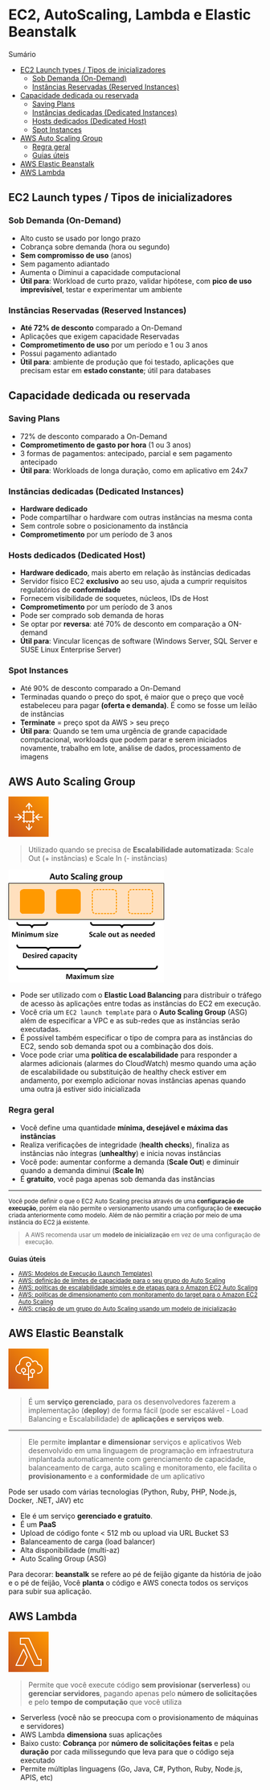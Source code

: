 <h1> EC2, AutoScaling, Lambda e Elastic Beanstalk </h1>

</h2> Sumário </h2>

- [EC2 Launch types / Tipos de inicializadores](#ec2-launch-types--tipos-de-inicializadores)
  - [Sob Demanda (On-Demand)](#sob-demanda-on-demand)
  - [Instâncias Reservadas (Reserved Instances)](#instâncias-reservadas-reserved-instances)
- [Capacidade dedicada ou reservada](#capacidade-dedicada-ou-reservada)
  - [Saving Plans](#saving-plans)
  - [Instâncias dedicadas (Dedicated Instances)](#instâncias-dedicadas-dedicated-instances)
  - [Hosts dedicados (Dedicated Host)](#hosts-dedicados-dedicated-host)
  - [Spot Instances](#spot-instances)
- [AWS Auto Scaling Group](#aws-auto-scaling-group)
  - [Regra geral](#regra-geral)
  - [Guias úteis](#guias-úteis)
- [AWS Elastic Beanstalk](#aws-elastic-beanstalk)
- [AWS Lambda](#aws-lambda)

## EC2 Launch types / Tipos de inicializadores

### Sob Demanda (On-Demand)

- Alto custo se usado por longo prazo
- Cobrança sobre demanda (hora ou segundo)
- **Sem compromisso de uso** (anos)
- Sem pagamento adiantado
- Aumenta o Diminui a capacidade computacional
- **Útil para**: Workload de curto prazo, validar hipótese, com **pico de uso imprevisível**, testar e experimentar um ambiente

### Instâncias Reservadas (Reserved Instances)

- **Até 72% de desconto** comparado a On-Demand
- Aplicações que exigem capacidade Reservadas
- **Comprometimento de uso** por um período e 1 ou 3 anos
- Possui pagamento adiantado
- **Útil para**: ambiente de produção que foi testado, aplicações que precisam estar em **estado constante**; útil para databases

## Capacidade dedicada ou reservada

### Saving Plans

- 72% de desconto comparado a On-Demand
- **Comprometimento de gasto por hora** (1 ou 3 anos)
- 3 formas de pagamentos: antecipado, parcial e sem pagamento antecipado
- **Útil para**: Workloads de longa duração, como em aplicativo em 24x7

### Instâncias dedicadas (Dedicated Instances)

- **Hardware dedicado**
- Pode compartilhar o hardware com outras instâncias na mesma conta
- Sem controle sobre o posicionamento da instância
- **Comprometimento** por um período de 3 anos

### Hosts dedicados (Dedicated Host)

- **Hardware dedicado**, mais aberto em relação às instâncias dedicadas
- Servidor físico EC2 **exclusivo** ao seu uso, ajuda a cumprir requisitos regulatórios de **conformidade**
- Fornecem visibilidade de soquetes, núcleos, IDs de Host
- **Comprometimento** por um período de 3 anos
- Pode ser comprado sob demanda de horas
- Se optar por **reversa**: até 70% de desconto em comparação a ON-demand
- **Útil para**: Vincular licenças de software (Windows Server, SQL Server e SUSE Linux Enterprise Server)

### Spot Instances

- Até 90% de desconto comparado a On-Demand
- Terminadas quando o preço do spot, é maior que o preço que você estabeleceu para pagar **(oferta e demanda)**. É como se fosse um leilão de instâncias
- **Terminate** = preço spot da AWS > seu preço
- **Útil para**: Quando se tem uma urgência de grande capacidade computacional, workloads que podem parar e serem iniciados novamente, trabalho em lote, análise de dados, processamento de imagens

## AWS Auto Scaling Group

![EC2 Auto Scaling](./images/svg/compute/ec2autoscaling.svg)

> Utilizado quando se precisa de **Escalabilidade automatizada**: Scale Out (+ instâncias) e Scale In (- instâncias)

![auto scaling group](images/as-basic-diagram.png)

- Pode ser utilizado com o **Elastic Load Balancing** para distribuir o tráfego de acesso às aplicações entre todas as instâncias do EC2 em execução.
- Você cria um `EC2 launch template` para o **Auto Scaling Group** (ASG) além de especificar a VPC e as sub-redes que as instâncias serão executadas.
- É possível também especificar o tipo de compra para as instâncias do EC2, sendo sob demanda spot ou a combinação dos dois.
- Voce pode criar uma **política de escalabilidade** para responder a alarmes adicionais (alarmes do CloudWatch) mesmo quando uma ação de escalabilidade ou substituição de healthy check estiver em andamento, por exemplo adicionar novas instâncias apenas quando uma outra já estiver sido inicializada

### Regra geral

- Você define uma quantidade **mínima, desejável e máxima das instâncias**
- Realiza verificações de integridade (**health checks**), finaliza as instâncias não íntegras (**unhealthy**) e inicia novas instâncias
- Você pode: aumentar conforme a demanda (**Scale Out**) e diminuir quando a demanda diminui (**Scale In**)
- É **gratuito**, você paga apenas sob demanda das instâncias

---

<small>

Você pode definir o que o EC2 Auto Scaling precisa através de uma **configuração de execução**, porém ela não permite o versionamento usando uma configuração de **execução**  criada anteriormente como modelo. Além de não permitir a criação por meio de uma instância do EC2 já existente.

> A AWS recomenda usar um **modelo de inicialização** em vez de uma configuração de execução.

### Guias úteis

- [AWS: Modelos de Execução (Launch Templates)](https://docs.aws.amazon.com/pt_br/autoscaling/ec2/userguide/launch-templates.html)
- [AWS: definição de limites de capacidade para o seu grupo do Auto Scaling](https://docs.aws.amazon.com/autoscaling/ec2/userguide/asg-capacity-limits.html)
- [AWS: políticas de escalabilidade simples e de etapas para o Amazon EC2 Auto Scaling](https://docs.aws.amazon.com/autoscaling/ec2/userguide/as-scaling-simple-step.html)
- [AWS: políticas de dimensionamento com monitoramento do target para o Amazon EC2 Auto Scaling](https://docs.aws.amazon.com/autoscaling/ec2/userguide/as-scaling-target-tracking.html)
- [AWS: criação de um grupo do Auto Scaling usando um modelo de inicialização](https://docs.aws.amazon.com/autoscaling/ec2/userguide/create-asg-launch-template.html)

</small>

## AWS Elastic Beanstalk

![AWS Elastic Beanstalk](./images/svg/compute/beanstalk.svg)

> É um **serviço gerenciado**, para os desenvolvedores fazerem a implementação (**deploy**) de forma fácil (pode ser escalável - Load Balancing e Escalabilidade) de **aplicações e serviços web**.

---

> Ele permite **implantar e dimensionar** serviços e aplicativos Web desenvolvido em uma linguagem de programação em infraestrutura implantada automaticamente com gerenciamento de capacidade, balanceamento de carga, auto scaling e monitoramento, ele facilita o **provisionamento** e a **conformidade** de um aplicativo

Pode ser usado com várias tecnologias (Python, Ruby, PHP, Node.js, Docker, .NET, JAV) etc

- Ele é um serviço **gerenciado e gratuito**.
- É um **PaaS**
- Upload de código fonte < 512 mb ou upload via URL Bucket S3
- Balanceamento de carga (load balancer)
- Alta disponibilidade (multi-az)
- Auto Scaling Group (ASG)

Para decorar: **beanstalk** se refere ao pé de feijão gigante da história de joão e o pé de feijão, Você **planta** o código e AWS conecta todos os serviços para subir sua aplicação.

## AWS Lambda

![AWS Lambda](./images/svg/compute/lambda.svg)

> Permite que você execute código **sem provisionar (serverless)** ou **gerenciar servidores**, pagando apenas pelo **número de solicitações** e pelo **tempo de computação** que você utiliza

- Serverless (você não se preocupa com o provisionamento de máquinas e servidores)
- AWS Lambda **dimensiona** suas aplicações
- Baixo custo: **Cobrança** por **número de solicitações feitas** e pela **duração** por cada milissegundo que leva para que o código seja executado
- Permite múltiplas linguagens (Go, Java, C#, Python, Ruby, Node.js, APIS, etc)
